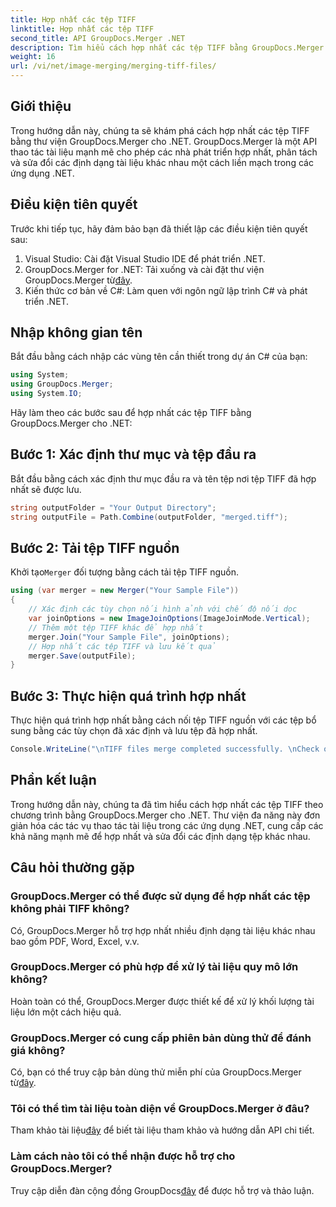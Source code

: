 ```yaml
---
title: Hợp nhất các tệp TIFF
linktitle: Hợp nhất các tệp TIFF
second_title: API GroupDocs.Merger .NET
description: Tìm hiểu cách hợp nhất các tệp TIFF bằng GroupDocs.Merger cho .NET. Hợp nhất, phân tách và sửa đổi tài liệu một cách liền mạch trong các ứng dụng .NET của bạn.
weight: 16
url: /vi/net/image-merging/merging-tiff-files/
---
```

## Giới thiệu
Trong hướng dẫn này, chúng ta sẽ khám phá cách hợp nhất các tệp TIFF bằng thư viện GroupDocs.Merger cho .NET. GroupDocs.Merger là một API thao tác tài liệu mạnh mẽ cho phép các nhà phát triển hợp nhất, phân tách và sửa đổi các định dạng tài liệu khác nhau một cách liền mạch trong các ứng dụng .NET.
## Điều kiện tiên quyết
Trước khi tiếp tục, hãy đảm bảo bạn đã thiết lập các điều kiện tiên quyết sau:
1. Visual Studio: Cài đặt Visual Studio IDE để phát triển .NET.
2. GroupDocs.Merger for .NET: Tải xuống và cài đặt thư viện GroupDocs.Merger từ[đây](https://releases.groupdocs.com/merger/net/).
3. Kiến thức cơ bản về C#: Làm quen với ngôn ngữ lập trình C# và phát triển .NET.

## Nhập không gian tên
Bắt đầu bằng cách nhập các vùng tên cần thiết trong dự án C# của bạn:
```csharp
using System; 
using GroupDocs.Merger;
using System.IO;
```

Hãy làm theo các bước sau để hợp nhất các tệp TIFF bằng GroupDocs.Merger cho .NET:
## Bước 1: Xác định thư mục và tệp đầu ra
Bắt đầu bằng cách xác định thư mục đầu ra và tên tệp nơi tệp TIFF đã hợp nhất sẽ được lưu.
```csharp
string outputFolder = "Your Output Directory";
string outputFile = Path.Combine(outputFolder, "merged.tiff");
```
## Bước 2: Tải tệp TIFF nguồn
 Khởi tạo`Merger` đối tượng bằng cách tải tệp TIFF nguồn.
```csharp
using (var merger = new Merger("Your Sample File"))
{
    // Xác định các tùy chọn nối hình ảnh với chế độ nối dọc
    var joinOptions = new ImageJoinOptions(ImageJoinMode.Vertical);
    // Thêm một tệp TIFF khác để hợp nhất
    merger.Join("Your Sample File", joinOptions);
    // Hợp nhất các tệp TIFF và lưu kết quả
    merger.Save(outputFile);
}
```
## Bước 3: Thực hiện quá trình hợp nhất
Thực hiện quá trình hợp nhất bằng cách nối tệp TIFF nguồn với các tệp bổ sung bằng các tùy chọn đã xác định và lưu tệp đã hợp nhất.
```csharp
Console.WriteLine("\nTIFF files merge completed successfully. \nCheck output in {0}", outputFolder);
```

## Phần kết luận
Trong hướng dẫn này, chúng ta đã tìm hiểu cách hợp nhất các tệp TIFF theo chương trình bằng GroupDocs.Merger cho .NET. Thư viện đa năng này đơn giản hóa các tác vụ thao tác tài liệu trong các ứng dụng .NET, cung cấp các khả năng mạnh mẽ để hợp nhất và sửa đổi các định dạng tệp khác nhau.

## Câu hỏi thường gặp
### GroupDocs.Merger có thể được sử dụng để hợp nhất các tệp không phải TIFF không?
Có, GroupDocs.Merger hỗ trợ hợp nhất nhiều định dạng tài liệu khác nhau bao gồm PDF, Word, Excel, v.v.
### GroupDocs.Merger có phù hợp để xử lý tài liệu quy mô lớn không?
Hoàn toàn có thể, GroupDocs.Merger được thiết kế để xử lý khối lượng tài liệu lớn một cách hiệu quả.
### GroupDocs.Merger có cung cấp phiên bản dùng thử để đánh giá không?
 Có, bạn có thể truy cập bản dùng thử miễn phí của GroupDocs.Merger từ[đây](https://releases.groupdocs.com/).
### Tôi có thể tìm tài liệu toàn diện về GroupDocs.Merger ở đâu?
 Tham khảo tài liệu[đây](https://tutorials.groupdocs.com/merger/net/) để biết tài liệu tham khảo và hướng dẫn API chi tiết.
### Làm cách nào tôi có thể nhận được hỗ trợ cho GroupDocs.Merger?
 Truy cập diễn đàn cộng đồng GroupDocs[đây](https://forum.groupdocs.com/c/merger/32) để được hỗ trợ và thảo luận.